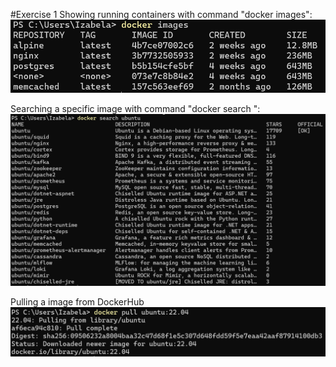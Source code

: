 #Exercise 1
Showing running containers with command "docker images":
![EX1-01](./screenshots/ex1-01.png)

Searching a specific image with command "docker search <name>":
![EX1-02](./screenshots/ex1-02.png)

Pulling a image from DockerHub
![EX1-03](./screenshots/ex1-03.png)

